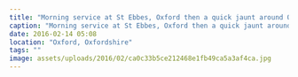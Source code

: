 ```yaml
---
title: "Morning service at St Ebbes, Oxford then a quick jaunt around Oxford!"
caption: "Morning service at St Ebbes, Oxford then a quick jaunt around Oxford!"
date: 2016-02-14 05:08
location: "Oxford, Oxfordshire"
tags: ""
image: assets/uploads/2016/02/ca0c33b5ce212468e1fb49ca5a3af4ca.jpg
---
```

